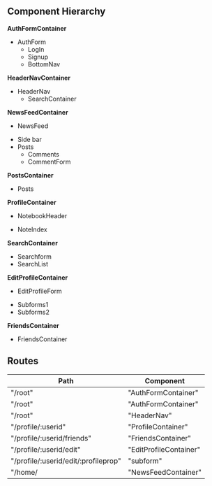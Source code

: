 ## Component Hierarchy

**AuthFormContainer**
 - AuthForm
    + LogIn
    + Signup
    + BottomNav

**HeaderNavContainer**
  - HeaderNav
    + SearchContainer

**NewsFeedContainer**
 - NewsFeed
  + Side bar
  + Posts
    + Comments
    + CommentForm

**PostsContainer**
 - Posts

**ProfileContainer**
 - NotebookHeader
  + NoteIndex

**SearchContainer**
 - Searchform
 - SearchList

**EditProfileContainer**
 - EditProfileForm
  + Subforms1
  + Subforms2

**FriendsContainer**
 - FriendsContainer




## Routes

|Path   | Component   |
|-------|-------------|
| "/root" | "AuthFormContainer" |
| "/root" | "AuthFormContainer" |
| "/root" | "HeaderNav" |
| "/profile/:userid" | "ProfileContainer" |
| "/profile/:userid/friends" | "FriendsContainer" |
| "/profile/:userid/edit" | "EditProfileContainer" |
| "/profile/:userid/edit/:profileprop" | "subform" |
| "/home/ | "NewsFeedContainer" |
